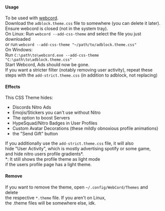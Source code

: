 #### Usage
To be used with [webcord](https://github.com/SpacingBat3/WebCord).  
Download the `adblock.theme.css` file to somewhere (you can delete it later).  
Ensure webcord is closed (not in the system tray).  
On Linux:
Run `webcord --add-css-theme` and select the file you just downloaded  
or run `webcord --add-css-theme "~/path/to/adblock.theme.css"`  
On Windows:  
Run `C:\path\to\webcord.exe --add-css-theme "C:\path\to\adblock.theme.css"`  
Start Webcord, Ads should now be gone.  
If you want a stricter filter (notably removing user activity), repeat these  
steps with the `add-strict.theme.css` (in addition to adblock, not replacing)  

#### Effects
This CSS Theme hides:
* Discords Nitro Ads  
* Emojis/Stickers you can't use without Nitro  
* The option to boost Servers  
* HypeSquad/Nitro Badges in User Profiles  
* Custom Avatar Decorations (these mildly obnoxious profile animations)  
* the "Send Gift" button  

If you additionally use the `add-strict.theme.css` file, it will also  
hide "User Activity", which is mostly advertising spotify or some game,  
and hide nitro users profile gradients*.  
*: It still shows the profile theme as light mode  
if the users profile page has a light theme.  
#### Remove
If you want to remove the theme, open `~/.config/WebCord/Themes` and delete  
the respective `*.theme` file. If you aren't on Linux,  
the .theme files will be somewhere else, idk.  
